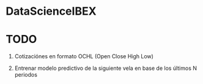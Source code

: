 # DataScienceIBEX

# TODO

1. Cotizaciónes en formato OCHL (Open Close High Low)

2. Entrenar modelo predictivo de la siguiente vela en base de los últimos N periodos